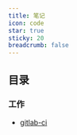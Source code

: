 ```yaml
---
title: 笔记
icon: code
star: true
sticky: 20
breadcrumb: false
---
```


## 目录


### 工作

- [gitlab-ci](/code/work/gitlab_ci.md)